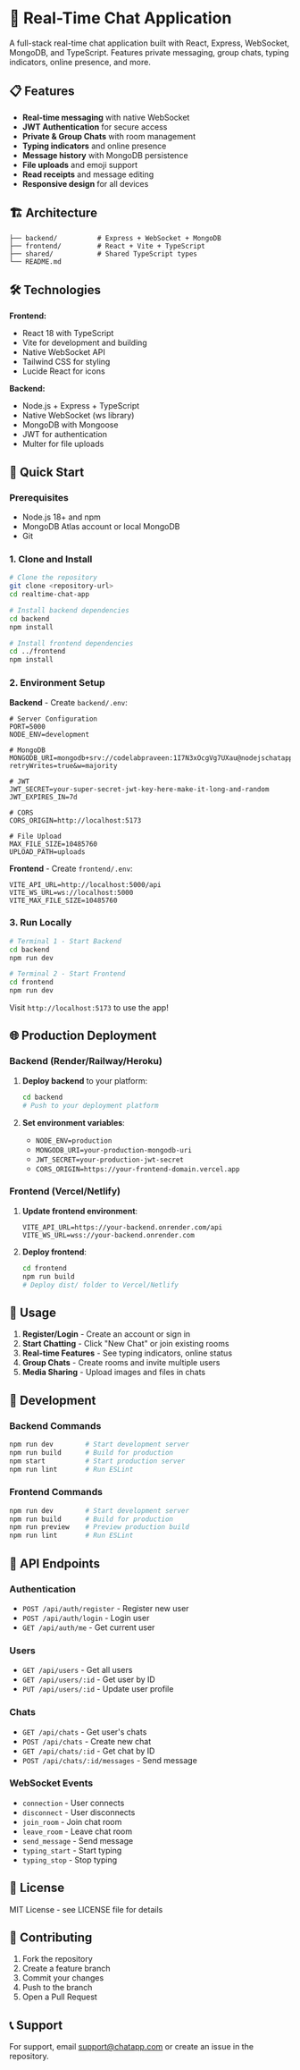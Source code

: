 # 🚀 Real-Time Chat Application

A full-stack real-time chat application built with React, Express, WebSocket, MongoDB, and TypeScript. Features private messaging, group chats, typing indicators, online presence, and more.

## 📋 Features

- **Real-time messaging** with native WebSocket
- **JWT Authentication** for secure access
- **Private & Group Chats** with room management
- **Typing indicators** and online presence
- **Message history** with MongoDB persistence
- **File uploads** and emoji support
- **Read receipts** and message editing
- **Responsive design** for all devices

## 🏗️ Architecture

```
├── backend/          # Express + WebSocket + MongoDB
├── frontend/         # React + Vite + TypeScript
├── shared/           # Shared TypeScript types
└── README.md
```

## 🛠️ Technologies

**Frontend:**
- React 18 with TypeScript
- Vite for development and building
- Native WebSocket API
- Tailwind CSS for styling
- Lucide React for icons

**Backend:**
- Node.js + Express + TypeScript
- Native WebSocket (ws library)
- MongoDB with Mongoose
- JWT for authentication
- Multer for file uploads

## 🚀 Quick Start

### Prerequisites

- Node.js 18+ and npm
- MongoDB Atlas account or local MongoDB
- Git

### 1. Clone and Install

```bash
# Clone the repository
git clone <repository-url>
cd realtime-chat-app

# Install backend dependencies
cd backend
npm install

# Install frontend dependencies
cd ../frontend
npm install
```

### 2. Environment Setup

**Backend** - Create `backend/.env`:
```env
# Server Configuration
PORT=5000
NODE_ENV=development

# MongoDB
MONGODB_URI=mongodb+srv://codelabpraveen:1I7N3xOcgVg7UXau@nodejschatapplicationcl.bk2nwkv.mongodb.net/chatapp?retryWrites=true&w=majority

# JWT
JWT_SECRET=your-super-secret-jwt-key-here-make-it-long-and-random
JWT_EXPIRES_IN=7d

# CORS
CORS_ORIGIN=http://localhost:5173

# File Upload
MAX_FILE_SIZE=10485760
UPLOAD_PATH=uploads
```

**Frontend** - Create `frontend/.env`:
```env
VITE_API_URL=http://localhost:5000/api
VITE_WS_URL=ws://localhost:5000
VITE_MAX_FILE_SIZE=10485760
```

### 3. Run Locally

```bash
# Terminal 1 - Start Backend
cd backend
npm run dev

# Terminal 2 - Start Frontend
cd frontend
npm run dev
```

Visit `http://localhost:5173` to use the app!

## 🌐 Production Deployment

### Backend (Render/Railway/Heroku)

1. **Deploy backend** to your platform:
   ```bash
   cd backend
   # Push to your deployment platform
   ```

2. **Set environment variables**:
   - `NODE_ENV=production`
   - `MONGODB_URI=your-production-mongodb-uri`
   - `JWT_SECRET=your-production-jwt-secret`
   - `CORS_ORIGIN=https://your-frontend-domain.vercel.app`

### Frontend (Vercel/Netlify)

1. **Update frontend environment**:
   ```env
   VITE_API_URL=https://your-backend.onrender.com/api
   VITE_WS_URL=wss://your-backend.onrender.com
   ```

2. **Deploy frontend**:
   ```bash
   cd frontend
   npm run build
   # Deploy dist/ folder to Vercel/Netlify
   ```

## 📱 Usage

1. **Register/Login** - Create an account or sign in
2. **Start Chatting** - Click "New Chat" or join existing rooms
3. **Real-time Features** - See typing indicators, online status
4. **Group Chats** - Create rooms and invite multiple users
5. **Media Sharing** - Upload images and files in chats

## 🔧 Development

### Backend Commands
```bash
npm run dev        # Start development server
npm run build      # Build for production
npm start          # Start production server
npm run lint       # Run ESLint
```

### Frontend Commands
```bash
npm run dev        # Start development server
npm run build      # Build for production
npm run preview    # Preview production build
npm run lint       # Run ESLint
```

## 🧪 API Endpoints

### Authentication
- `POST /api/auth/register` - Register new user
- `POST /api/auth/login` - Login user
- `GET /api/auth/me` - Get current user

### Users
- `GET /api/users` - Get all users
- `GET /api/users/:id` - Get user by ID
- `PUT /api/users/:id` - Update user profile

### Chats
- `GET /api/chats` - Get user's chats
- `POST /api/chats` - Create new chat
- `GET /api/chats/:id` - Get chat by ID
- `POST /api/chats/:id/messages` - Send message

### WebSocket Events
- `connection` - User connects
- `disconnect` - User disconnects
- `join_room` - Join chat room
- `leave_room` - Leave chat room
- `send_message` - Send message
- `typing_start` - Start typing
- `typing_stop` - Stop typing

## 📄 License

MIT License - see LICENSE file for details

## 🤝 Contributing

1. Fork the repository
2. Create a feature branch
3. Commit your changes
4. Push to the branch
5. Open a Pull Request

## 📞 Support

For support, email support@chatapp.com or create an issue in the repository.